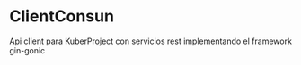 # ClientConsun
Api client para KuberProject con servicios rest implementando el framework gin-gonic
